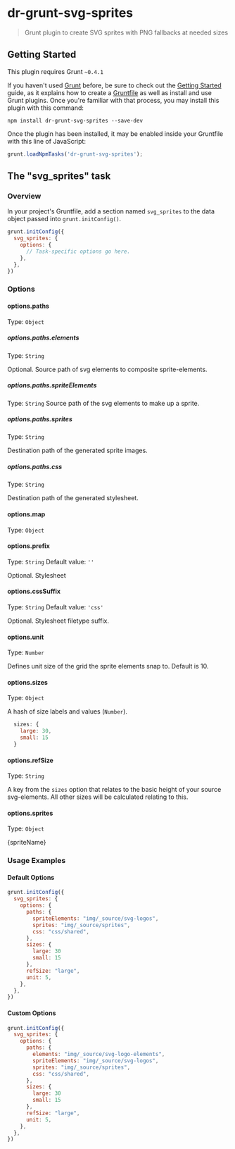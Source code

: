 # dr-grunt-svg-sprites

> Grunt plugin to create SVG sprites with PNG fallbacks at needed sizes

## Getting Started
This plugin requires Grunt `~0.4.1`

If you haven't used [Grunt](http://gruntjs.com/) before, be sure to check out the [Getting Started](http://gruntjs.com/getting-started) guide, as it explains how to create a [Gruntfile](http://gruntjs.com/sample-gruntfile) as well as install and use Grunt plugins. Once you're familiar with that process, you may install this plugin with this command:

```shell
npm install dr-grunt-svg-sprites --save-dev
```

Once the plugin has been installed, it may be enabled inside your Gruntfile with this line of JavaScript:

```js
grunt.loadNpmTasks('dr-grunt-svg-sprites');
```

## The "svg_sprites" task

### Overview
In your project's Gruntfile, add a section named `svg_sprites` to the data object passed into `grunt.initConfig()`.

```js
grunt.initConfig({
  svg_sprites: {
    options: {
      // Task-specific options go here.
    },
  },
})
```

### Options


#### options.paths
Type: `Object`

##### options.paths.elements
Type: `String`

Optional. Source path of svg elements to composite sprite-elements.


##### options.paths.spriteElements
Type: `String`
Source path of the svg elements to make up a sprite.

##### options.paths.sprites
Type: `String`

Destination path of the generated sprite images.

##### options.paths.css
Type: `String`

Destination path of the generated stylesheet.
      
#### options.map
Type: `Object`



#### options.prefix
Type: `String`
Default value: `''`

Optional. Stylesheet

#### options.cssSuffix
Type: `String`
Default value: `'css'`

Optional. Stylesheet filetype suffix. 

#### options.unit
Type: `Number`

Defines unit size of the grid the sprite elements snap to. Default is 10.

#### options.sizes
Type: `Object`

A hash of size labels and values (`Number`).

```javascript
  sizes: {
    large: 30,
    small: 15
  }
```

#### options.refSize
Type: `String`

A key from the `sizes` option that relates to the basic height of your source svg-elements. All other sizes will be calculated relating to this.

        
#### options.sprites
Type: `Object`


{spriteName}


### Usage Examples

#### Default Options

```js
grunt.initConfig({
  svg_sprites: {
    options: {
      paths: {
        spriteElements: "img/_source/svg-logos",
        sprites: "img/_source/sprites",
        css: "css/shared",
      },
      sizes: {
        large: 30
        small: 15
      },
      refSize: "large",
      unit: 5,
    },
  },
})
```

#### Custom Options

```js
grunt.initConfig({
  svg_sprites: {
    options: {
      paths: {
        elements: "img/_source/svg-logo-elements",
        spriteElements: "img/_source/svg-logos",
        sprites: "img/_source/sprites",
        css: "css/shared",
      },
      sizes: {
        large: 30
        small: 15
      },
      refSize: "large",
      unit: 5,
    },
  },
})
```
